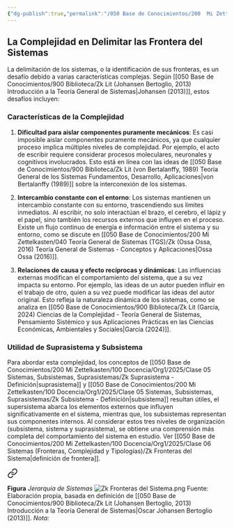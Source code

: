 ```yaml
---
{"dg-publish":true,"permalink":"/050 Base de Conocimientos/200  Mi Zettelkasten/100 Docencia/Org1/2025/Clase 06 Sistemas (Fronteras, Complejidad y Tipologías)/Zk La Complejidad en Delimitar las Frontera del Sistemas/","tags":["digitalGarden"]}
---
```


## La Complejidad en Delimitar las Frontera del Sistemas

La delimitación de los sistemas, o la identificación de sus fronteras, es un desafío debido a varias características complejas. Según [[050 Base de Conocimientos/900 Biblioteca/Zk Lit (Johansen Bertoglio, 2013) Introducción a la Teoría General de Sistemas\|Johansen (2013)]], estos desafíos incluyen:

### Características de la Complejidad

1. **Dificultad para aislar componentes puramente mecánicos**: Es casi imposible aislar componentes puramente mecánicos, ya que cualquier proceso implica múltiples niveles de complejidad. Por ejemplo, el acto de escribir requiere considerar procesos moleculares, neuronales y cognitivos involucrados. Esto está en línea con las ideas de [[050 Base de Conocimientos/900 Biblioteca/Zk Lit (von Bertalanffy, 1989) Teoría General de los Sistemas Fundamentos, Desarrollo, Aplicaciones\|von Bertalanffy (1989)]] sobre la interconexión de los sistemas.

2. **Intercambio constante con el entorno**: Los sistemas mantienen un intercambio constante con su entorno, trascendiendo sus límites inmediatos. Al escribir, no solo interactúan el brazo, el cerebro, el lápiz y el papel, sino también los recursos externos que influyen en el proceso. Existe un flujo continuo de energía e información entre el sistema y su entorno, como se discute en [[050 Base de Conocimientos/200  Mi Zettelkasten/040 Teoría General de Sistemas (TGS)/Zk (Ossa Ossa, 2016) Teoría General de Sistemas -  Conceptos y Aplicaciones\|Ossa Ossa (2016)]].

3. **Relaciones de causa y efecto recíprocas y dinámicas**: Las influencias externas modifican el comportamiento del sistema, que a su vez impacta su entorno. Por ejemplo, las ideas de un autor pueden influir en el trabajo de otro, quien a su vez puede modificar las ideas del autor original. Esto refleja la naturaleza dinámica de los sistemas, como se analiza en [[050 Base de Conocimientos/900 Biblioteca/Zk Lit (García, 2024) Ciencias de la Complejidad - Teoría General de Sistemas, Pensamiento Sistémico y sus Aplicaciones Prácticas en las Ciencias Económicas, Ambientales y Sociales\|García (2024)]].

### Utilidad de Suprasistema y Subsistema

Para abordar esta complejidad, los conceptos de [[050 Base de Conocimientos/200  Mi Zettelkasten/100 Docencia/Org1/2025/Clase 05 Sistemas, Subsistemas, Suprasistemas/Zk Suprasistema - Definición\|suprasistema]] y [[050 Base de Conocimientos/200  Mi Zettelkasten/100 Docencia/Org1/2025/Clase 05 Sistemas, Subsistemas, Suprasistemas/Zk Subsistema - Definición\|subsistema]] resultan útiles, el supersistema abarca los elementos externos que influyen significativamente en el sistema, mientras que, los subsistemas representan sus componentes internos. Al considerar estos tres niveles de organización (subsistema, sistema y suprasistema), se obtiene una comprensión más completa del comportamiento del sistema en estudio. Ver [[050 Base de Conocimientos/200  Mi Zettelkasten/100 Docencia/Org1/2025/Clase 06 Sistemas (Fronteras, Complejidad y Tipologías)/Zk Fronteras del Sistema\|definición de frontera]].


<div class="transclusion internal-embed is-loaded"><a class="markdown-embed-link" href="/050-base-de-conocimientos/200-mi-zettelkasten/100-docencia/org1/2025/clase-06-sistemas-fronteras-complejidad-y-tipologias/zk-fronteras-del-sistema/#8e19c6" aria-label="Open link"><svg xmlns="http://www.w3.org/2000/svg" width="24" height="24" viewBox="0 0 24 24" fill="none" stroke="currentColor" stroke-width="2" stroke-linecap="round" stroke-linejoin="round" class="svg-icon lucide-link"><path d="M10 13a5 5 0 0 0 7.54.54l3-3a5 5 0 0 0-7.07-7.07l-1.72 1.71"></path><path d="M14 11a5 5 0 0 0-7.54-.54l-3 3a5 5 0 0 0 7.07 7.07l1.71-1.71"></path></svg></a><div class="markdown-embed">



**Figura**
_Jerarquía de Sistemas_
![Zk Fronteras del Sistema.png](/img/user/050%20Base%20de%20Conocimientos/200%20%20Mi%20Zettelkasten/100%20Docencia/Org1/2025/Clase%2006%20Sistemas%20(Fronteras,%20Complejidad%20y%20Tipolog%C3%ADas)/000%20Adjuntos/Zk%20Fronteras%20del%20Sistema.png)
Fuente: Elaboración propia, basada en definición de [[050 Base de Conocimientos/900 Biblioteca/Zk Lit (Johansen Bertoglio, 2013) Introducción a la Teoría General de Sistemas\|Oscar Johansen Bertoglio (2013)]].
_Nota:_  

</div></div>
